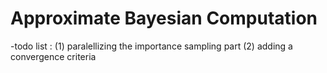 # Approximate Bayesian Computation

-todo list : (1) paralellizing the importance sampling part
             (2) adding a convergence criteria
